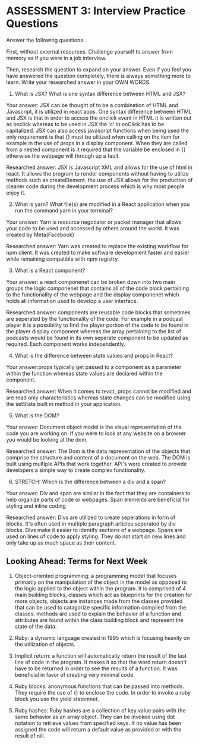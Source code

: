 # ASSESSMENT 3: Interview Practice Questions

Answer the following questions.

First, without external resources. Challenge yourself to answer from memory as if you were in a job interview.

Then, research the question to expand on your answer. Even if you feel you have answered the question completely, there is always something more to learn. Write your researched answer in your OWN WORDS.

1. What is JSX? What is one syntax difference between HTML and JSX?

Your answer: JSX can be thought of to be a combination of HTML and Javascript, it is utilized in react apps. One syntax difference between HTML and JSX is that in order to access the onclick event in HTML it is written out as onclick whereas to be used in JSX the 'c' in onClick has to be capitalized. JSX can also access javascript functions when being used the only requirement is that {} must be ulitized when calling on the item for example in the use of props in a display component. When they are called from a nested component is it required that the variable be enclosed in {} otherwise the webpage will through up a fault. 

Researched answer: JSX is Javascript XML and allows for the use of html in react. It allows the program to render components without having to utilize methods such as createElement. the use of JSX allows for the production of cleaner code during the development process which is why most people enjoy it. 

2. What is yarn? What file(s) are modified in a React application when you run the command yarn in your terminal?

Your answer: Yarn is resource negotiator or packet manager that allows your code to be used and accessed by others around the world. It was created by Meta(Facebook)

Researched answer: Yarn was created to replace the existing workflow for npm client. It was created to make software development faster and easier while remaining compatible with npm registry.

3. What is a React component?

Your answer: a react componenet can be broken down into two main groups the logic componenet that contains all of the code block pertaining to the functionality of the webpage and the display componenet which holds all information used to develop a user interface.

Researched answer: components are reusable code blocks that sometimes are seperated by the functionality of the code. For example in a podcast player it is a possibility to find the player portion of the code to be found in the player display component whereas the array pertaining to the list of podcasts would be found in its own seperate component to be updated as required. Each component works independently. 

4. What is the difference between state values and props in React?

Your answer:props typically get passed to a component as a parameter within the function whereas state values are declared within the component.

Researched answer: When it comes to react, props cannot be modified and are read only characteristics whereas state changes can be modified using the setState built in method in your application. 

5. What is the DOM?

Your answer: Document object model is the visual representation of the code you are working on. If you were to look at any website on a browser you would be looking at the dom. 

Researched answer: The Dom is the data representation of the objects that comprise the structure and content of a document on the web. The DOM is built using multiple APIs that work together. API's were created to provide developers a simple way to create complex functionality. 

6. STRETCH: Which is the difference between a div and a span?

Your answer: Div and span are similar in the fact that they are containers to help organize parts of code or webpages. Span elements are beneficial for styling and inline coding 

Researched answer: Divs are utilized to create seperations in form of blocks. It's often used in multiple paragraph articles seperated by div blocks. Divs make it easier to identify sections of a webpage. Spans are used on lines of code to apply styling. They do not start on new lines and only take up as much space as their content. 

## Looking Ahead: Terms for Next Week

1. Object-oriented programming: a programming model that focuses primarily on the manipulation of the object in the model as opposed to the logic applied to the object within the program. It is comprised of 4 main building blocks, classes which act as blueprints for the creation for more objects, objects are instances made from the classes provided that can be used to catagorize specific information compiled from the classes. methods are used to explain the behavior of a function and attributes are found within the class building block and represent the state of the data. 

2. Ruby: a dynamic language created in 1995 which is focusing heavily on the utilization of objects.

3. Implicit return: a function will automatically return the result of the last line of code in the program. It makes it so that the word return doesn't have to be returned in order to see the results of a function. It was beneficial in favor of creating very minimal code.

4. Ruby blocks: anonymous functions that can be passed into methods. They require the use of {} to enclose the code. In order to invoke a ruby block you use the yield statemnet.  

5. Ruby hashes: Ruby hashes are a collection of key value pairs with the same behavior as an array object. They can be invoked using dot notation to retrieve values from specified keys. If no value has been assigned the code will return a default value as provided or with the result of nill.
